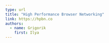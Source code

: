 ```yaml
---
type: url
title: "High Performance Browser Networking"
link: https://hpbn.co
authors:
  - name: Grigorik
    first: Ilya
---
```

